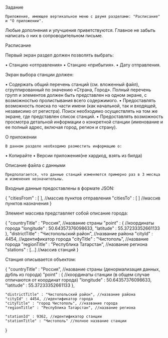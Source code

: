 Задание

	Приложение, имеющее вертикальное меню с двумя разделами: "Расписание" и "О приложении".
Любые дополнения и улучшения приветствуются. Главное не забыть написать о них в сопроводительном письме.

Расписание

Первый экран раздел должен позволять выбрать:

•	Станцию «отправления»
•	Станцию «прибытия».
•	Дату отправления.

Экран выбора станции должен:

•	Содержать общий перечень станций (см. вложенный файл), сгруппированный по значению «Страна, Город». Полный перечень групп и элементов должен быть представлен на одном экране, с возможностью пролистывания всего содержимого.
•	Предоставлять возможность поиска по части имени (как начальной, так и входящей, независимо от регистра). Поиск необходимо осуществлять на том же экране, где представлен список станций.
•	Предоставлять возможность просмотра детальной информации о конкретной станции (именование и ее полный адрес, включая город, регион и страну).

О приложении

	В данном разделе необходимо разместить информацию о:

•	Копирайте
•	Версии приложения(не хардкод, взять из билда)

Описание файла с данными

	Предполагается, что данные станций изменяются примерно раз в 3 месяца и изменения незначительны.

Входные данные предоставлены в формате JSON:

{
  "citiesFrom" : [  ], //массив пунктов отправления
  "citiesTo" : [  ] //массив пунктов назначения
}

Элемент массива представляет собой описание города:

{
	"countryTitle" : "Россия", //название страны
	"point" : { //координаты города
		"longitude" : 50.64357376098633,
		"latitude" : 55.37233352661133
	},
	"districtTitle" : "Чистопольский район", //название района
	"cityId" : 4454, //идентификатор города
	"cityTitle" : "Чистополь", //название города
	"regionTitle" : "Республика Татарстан", //название региона
	"stations" : [...] //массив станций
}

Станция описывается объектом:

{
	"countryTitle" : "Россия", //название страны (денормализация данных, дубль из города)
	"point" : { //координаты станции (в общем случае отличаются от координат города)
		"longitude" : 50.64357376098633,
	    "latitude" : 55.37233352661133
	},
	
	"districtTitle" : "Чистопольский район", //название района
	"cityId" : 4454, //идентификатор города
	"cityTitle" : "город Чистополь", //название города
	"regionTitle" : "Республика Татарстан", //название региона
	
	"stationId" : 9362, //идентификатор станции
	"stationTitle" : "Чистополь" //полное название станции
}
